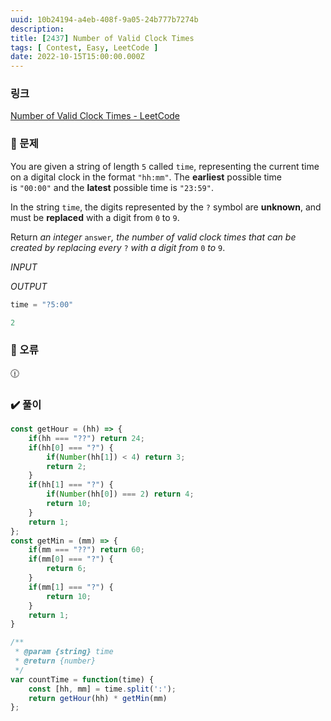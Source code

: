 ```yaml
---
uuid: 10b24194-a4eb-408f-9a05-24b777b7274b
description: 
title: [2437] Number of Valid Clock Times
tags: [ Contest, Easy, LeetCode ]
date: 2022-10-15T15:00:00.000Z
---
```








### 링크

[Number of Valid Clock Times - LeetCode](https://leetcode.com/problems/number-of-valid-clock-times/)

### 📝 문제

You are given a string of length `5` called `time`, representing the current time on a digital clock in the format `"hh:mm"`. The **earliest** possible time is `"00:00"` and the **latest** possible time is `"23:59"`.

In the string `time`, the digits represented by the `?` symbol are **unknown**, and must be **replaced** with a digit from `0` to `9`.

Return *an integer* `answer`*, the number of valid clock times that can be created by replacing every* `?` *with a digit from* `0` *to* `9`.

*INPUT*

*OUTPUT*

```jsx
time = "?5:00"
```

```jsx
2
```

### 🚨 오류

<aside>
🕧

</aside>

### ✔️ 풀이

```jsx
const getHour = (hh) => {
    if(hh === "??") return 24;
    if(hh[0] === "?") {
        if(Number(hh[1]) < 4) return 3;
        return 2;
    }
    if(hh[1] === "?") {
        if(Number(hh[0]) === 2) return 4;
        return 10;
    }
    return 1;
};
const getMin = (mm) => {
    if(mm === "??") return 60;
    if(mm[0] === "?") {
        return 6;
    }
    if(mm[1] === "?") {
        return 10;
    }
    return 1;
}

/**
 * @param {string} time
 * @return {number}
 */
var countTime = function(time) {
    const [hh, mm] = time.split(':');
    return getHour(hh) * getMin(mm)
};
```